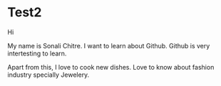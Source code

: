 # Test2

Hi

My name is Sonali Chitre. I want to learn about Github. Github is very intertesting to learn. 

Apart from this, I love to cook new dishes. Love to know about fashion industry specially Jewelery.
